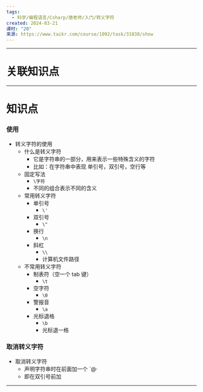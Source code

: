 ```yaml
---
tags:
  - 科学/编程语言/Csharp/唐老师/入门/转义字符
created: 2024-03-21
课时: "20"
来源: https://www.taikr.com/course/1092/task/31838/show
---
```


---
# 关联知识点



---
# 知识点

### 使用

- 转义字符的使用
	- 什么是转义字符
		- 它是字符串的一部分，用来表示一些特殊含义的字符
		- 比如：在字符串中表现 单引号，双引号，空行等
	- 固定写法
		- `\字符`
		- 不同的组合表示不同的含义
	- 常用转义字符
		- 单引号
			- `\'`
		- 双引号
			- `\"`
		- 换行
			- `\n`
		- 斜杠
			- `\\`
			- 计算机文件路径
	- 不常用转义字符
		- 制表符（空一个 tab 键）
			- `\t`
		- 空字符
			-  `\0`
		- 警报音
			- `\a`
		- 光标退格
			- `\b`
			- 光标退一格
### 取消转义字符

- 取消转义字符
	- 声明字符串时在前面加一个 `@·
	- 即在双引号前加

---
